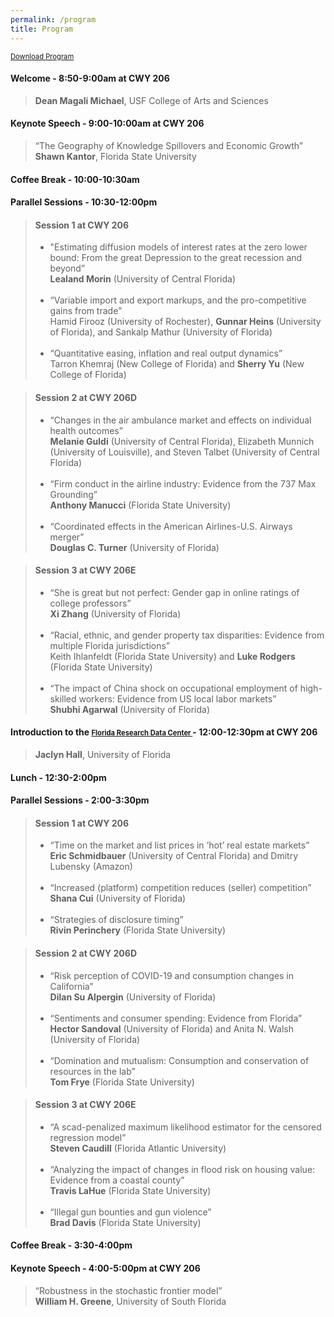 ```yaml
---
permalink: /program
title: Program
---
```


<a href="https://github.com/diogobaerlocher/WATE-2022/blob/main/files/WATE_Program.pdf" target="_blank" class="btn--research" style="font-size:0.8em">Download Program <i class="fas fa-fw fa-file-pdf zoom" aria-hidden="true"></i></a>

#### Welcome - 8:50-9:00am at CWY 206
> **Dean Magali Michael**, USF College of Arts and Sciences

#### Keynote Speech - 9:00-10:00am	at CWY 206
> “The Geography of Knowledge Spillovers and Economic Growth”	<br> **Shawn Kantor**, Florida State University

#### Coffee Break - 10:00-10:30am

#### Parallel Sessions - 10:30-12:00pm	

> #### Session 1 at CWY 206
> - "Estimating diffusion models of interest rates at the zero lower bound: From the great Depression to the great recession and beyond”  <br> **Lealand Morin** (University of Central Florida) <br><br>
> - “Variable import and export markups, and the pro-competitive gains from trade”<br> Hamid Firooz (University of Rochester), **Gunnar Heins** (University of Florida), and Sankalp Mathur (University of Florida) <br><br>
> - “Quantitative easing, inflation and real output dynamics”<br> Tarron Khemraj (New College of Florida) and **Sherry Yu** (New College of Florida)


> #### Session 2 at CWY 206D
> - “Changes in the air ambulance market and effects on individual health outcomes” <br> **Melanie Guldi** (University of Central Florida), Elizabeth Munnich (University of Louisville), and Steven Talbet (University of Central Florida) <br><br>
> - “Firm conduct in the airline industry: Evidence from the 737 Max Grounding” <br> **Anthony Manucci** (Florida State University) <br><br>
> - “Coordinated effects in the American Airlines-U.S. Airways merger” <br> **Douglas C. Turner** (University of Florida) 


> #### Session 3 at CWY 206E
> - “She is great but not perfect: Gender gap in online ratings of college professors” <br> **Xi Zhang** (University of Florida) <br><br>
> - “Racial, ethnic, and gender property tax disparities: Evidence from multiple Florida jurisdictions” <br> Keith Ihlanfeldt (Florida State University) and **Luke Rodgers** (Florida State University) <br><br>
> - “The impact of China shock on occupational employment of high-skilled workers: Evidence from US local labor markets” <br> **Shubhi Agarwal** (University of Florida) 


#### Introduction to the <a href="https://www.ctsi.ufl.edu/research/laboratory-services/florida-rdc/" target="_blank" class="btn--research" style="font-size:0.8em"> Florida Research Data Center <i class="fas fa-fw fa-file-pdf zoom" aria-hidden="true"></i></a> - 12:00-12:30pm at CWY 206

> **Jaclyn Hall**, University of Florida

#### Lunch - 12:30-2:00pm

#### Parallel Sessions - 2:00-3:30pm

> #### Session 1 at CWY 206
> - “Time on the market and list prices in ‘hot’ real estate markets” <br> **Eric Schmidbauer** (University of Central Florida) and Dmitry Lubensky (Amazon)  <br><br>
> - “Increased (platform) competition reduces (seller) competition”  <br> **Shana Cui** (University of Florida)  <br><br>
> - “Strategies of disclosure timing”  <br> **Rivin Perinchery** (Florida State University)
 
> #### Session 2 at CWY 206D
> - “Risk perception of COVID-19 and consumption changes in California”  <br> **Dilan Su Alpergin** (University of Florida)  <br><br>
> - “Sentiments and consumer spending: Evidence from Florida”  <br> **Hector Sandoval** (University of Florida) and Anita N. Walsh (University of Florida) <br><br>
> - “Domination and mutualism: Consumption and conservation of resources in the lab”  <br> **Tom Frye** (Florida State University)

> #### Session 3 at CWY 206E
> - “A scad-penalized maximum likelihood estimator for the censored regression model”  <br> **Steven Caudill** (Florida Atlantic University)  <br><br>
> - “Analyzing the impact of changes in flood risk on housing value: Evidence from a coastal county”  <br> **Travis LaHue** (Florida State University) <br><br>
> - “Illegal gun bounties and gun violence”  <br> **Brad Davis** (Florida State University) <br>

#### Coffee Break - 3:30-4:00pm

#### Keynote Speech - 4:00-5:00pm at CWY 206
> “Robustness in the stochastic frontier model” <br> **William H. Greene**, University of South Florida
